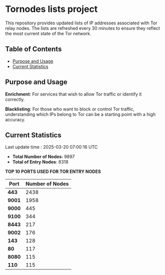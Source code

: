 # Tornodes lists project

This repository provides updated lists of IP addresses associated with Tor relay nodes. The lists are refreshed every 30 minutes to ensure they reflect the most current state of the Tor network.

## Table of Contents

- [Purpose and Usage](#purpose-and-usage)
- [Current Statistics](#current-statistics)


## Purpose and Usage

**Enrichment**: For services that wish to allow Tor traffic or identify it correctly.

**Blacklisting**: For those who want to block or control Tor traffic, understanding which IPs belong to Tor can be a starting point with a high accuracy.

## Current Statistics

Last update time : 2025-03-20 07:00:16 UTC

- **Total Number of Nodes**: 9897
- **Total of Entry Nodes**: 8318

**TOP 10 PORTS USED FOR TOR ENTRY NODES**

| **Port** | **Number of Nodes** |
|------|-----------------|
| **443**   | 2438  |
| **9001**   | 1958  |
| **9000**   | 445  |
| **9100**   | 344  |
| **8443**   | 217  |
| **9002**   | 176  |
| **143**   | 128  |
| **80**   | 117  |
| **8080**   | 115  |
| **110**   | 115  |

